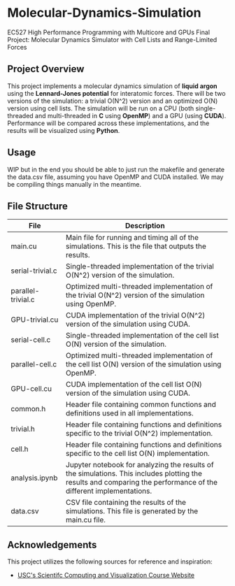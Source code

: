 # Molecular-Dynamics-Simulation

EC527 High Performance Programming with Multicore and GPUs Final Project: Molecular Dynamics Simulator with Cell Lists and Range-Limited Forces

## Project Overview

This project implements a molecular dynamics simulation of **liquid argon** using the **Lennard-Jones potential** for interatomic forces. There will be two versions of the simulation: a trivial O(N^2) version and an optimized O(N) version using cell lists. The simulation will be run on a CPU (both single-threaded and multi-threaded in **C** using **OpenMP**) and a GPU (using **CUDA**). Performance will be compared across these implementations, and the results will be visualized using **Python**.

## Usage

WIP but in the end you should be able to just run the makefile and generate the data.csv file, assuming you have OpenMP and CUDA installed. We may be compiling things manually in the meantime.

## File Structure

| File | Description |
| ---- | ----------- |
| main.cu | Main file for running and timing all of the simulations. This is the file that outputs the results. |
| serial-trivial.c | Single-threaded implementation of the trivial O(N^2) version of the simulation. |
| parallel-trivial.c | Optimized multi-threaded implementation of the trivial O(N^2) version of the simulation using OpenMP. |
| GPU-trivial.cu | CUDA implementation of the trivial O(N^2) version of the simulation using CUDA. |
| serial-cell.c | Single-threaded implementation of the cell list O(N) version of the simulation. |
| parallel-cell.c | Optimized multi-threaded implementation of the cell list O(N) version of the simulation using OpenMP. |
| GPU-cell.cu | CUDA implementation of the cell list O(N) version of the simulation using CUDA. |
| common.h | Header file containing common functions and definitions used in all implementations. |
| trivial.h | Header file containing functions and definitions specific to the trivial O(N^2) implementation. |
| cell.h | Header file containing functions and definitions specific to the cell list O(N) implementation. |
| analysis.ipynb | Jupyter notebook for analyzing the results of the simulations. This includes plotting the results and comparing the performance of the different implementations. |
| data.csv | CSV file containing the results of the simulations. This file is generated by the main.cu file. |

## Acknowledgements

This project utilizes the following sources for reference and inspiration:
- [USC's Scientifc Computing and Visualization Course Website](https://aiichironakano.github.io/cs596-lecture.html)
